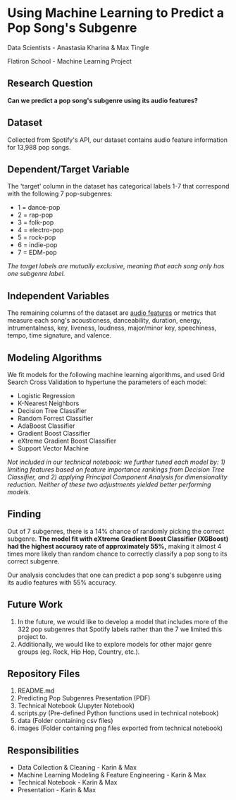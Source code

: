 # Using Machine Learning to Predict a Pop Song's Subgenre

Data Scientists - Anastasia Kharina & Max Tingle 

Flatiron School - Machine Learning Project

## Research Question

**Can we predict a pop song's subgenre using its audio features?**

## Dataset

Collected from Spotify's API, our dataset contains audio feature information for 13,988 pop songs. 


## Dependent/Target Variable

The 'target' column in the dataset has categorical labels 1-7 that correspond with the following 7 pop-subgenres:
- 1 = dance-pop
- 2 = rap-pop
- 3 = folk-pop
- 4 = electro-pop
- 5 = rock-pop
- 6 = indie-pop
- 7 = EDM-pop

*The target labels are mutually exclusive, meaning that each song only has one subgenre label.*


## Independent Variables

The remaining columns of the dataset are [audio features](https://developer.spotify.com/documentation/web-api/reference/tracks/get-several-audio-features/) or metrics that measure each song's acousticness, danceability, duration, energy, intrumentalness, key, liveness, loudness, major/minor key, speechiness, tempo, time signature, and valence.


## Modeling Algorithms

We fit models for the following machine learning algorithms, and used Grid Search Cross Validation to hypertune the parameters of each model:
- Logistic Regression
- K-Nearest Neighbors
- Decision Tree Classifier
- Random Forrest Classifier
- AdaBoost Classifier
- Gradient Boost Classifier
- eXtreme Gradient Boost Classifier
- Support Vector Machine

*Not included in our technical notebook: we further tuned each model by: 1) limiting features based on feature importance rankings from Decision Tree Classifier, and 2) applying Principal Component Analysis for dimensionality reduction. Neither of these two adjustments yielded better performing models.*

## Finding

Out of 7 subgenres, there is a 14% chance of randomly picking the correct subgenre. **The model fit with eXtreme Gradient Boost Classifier (XGBoost) had the highest accuracy rate of approximately 55%,** making it almost 4 times more likely than random chance to correctly classify a pop song to its correct subgenre. 

Our analysis concludes that one can predict a pop song's subgenre using its audio features with 55% accuracy.


## Future Work

1. In the future, we would like to develop a model that includes more of the 322 pop subgenres that Spotify labels rather than the 7 we limited this project to. 
2. Additionally, we would like to explore models for other major genre groups (eg. Rock, Hip Hop, Country, etc.).


## Repository Files

1. README.md
2. Predicting Pop Subgenres Presentation (PDF)
3. Technical Notebook (Jupyter Notebook)
4. scripts.py (Pre-defined Python functions used in technical notebook)
5. data (Folder containing csv files)
6. images (Folder containing png files exported from technical notebook)


## Responsibilities

- Data Collection & Cleaning - Karin & Max
- Machine Learning Modeling & Feature Engineering - Karin & Max
- Technical Notebook - Karin & Max
- Presentation - Karin & Max
